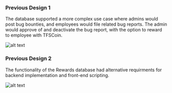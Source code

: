 ### Previous Design 1
The database supported a more complex use case where admins would post bug bounties, and employees would file related bug reports. 
The admin would approve of and deactivate the bug report, with the option to reward to employee with TFSCoin.

![alt text](https://github.com/bquigley1/TFS/blob/database_update/database/Previous%20Design%20Iterations/ERD%20Data%20Model.png)

### Previous Design 2
The functionality of the Rewards database had alternative requirments for backend implementation and front-end scripting. 

![alt text](https://github.com/bquigley1/TFS/blob/DB-update/database/Previous%20Design%20Iterations/Data%20Model%20ER%20Diagram.PNG)
